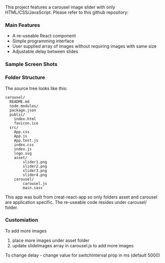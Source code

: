 This project features a carousel image slider with only HTML/CSS/JavaScript.  Please
refer to this github repository: 

### Main Features

- A re-useable React component
- Simple programming interface
- User supplied array of images without requiring images with same size
- Adjustable delay between slides

### Sample Screen Shots


### Folder Structure

The source tree looks like this:

```
carousel/
  README.md
  node_modules/
  package.json
  public/
    index.html
    favicon.ico
  src/
    App.css
    App.js
    App.test.js
    index.css
    index.js
    logo.svg
    asset/
        slider1.png
        slider2.png
        slider3.png
        slider4.png
    carousel/
        carousel.js
        main.sass
```
This app was built from creat-react-app so only folders asset and carousel are
application specific.  The re-useable code resides under carousel/ folder.

### Customiation

To add more images
1. place more images under asset folder
2. update slideImages array in carousel.js to add more images

To change delay - change value for switchInterval prop in ms (default 5000)
